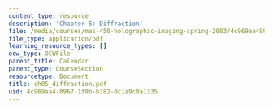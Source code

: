 ```yaml
---
content_type: resource
description: 'Chapter 5: Diffraction'
file: /media/courses/mas-450-holographic-imaging-spring-2003/4c969aa489671f9bb3820c1a9c0a1335_ch05_diffraction.pdf
file_type: application/pdf
learning_resource_types: []
ocw_type: OCWFile
parent_title: Calendar
parent_type: CourseSection
resourcetype: Document
title: ch05_diffraction.pdf
uid: 4c969aa4-8967-1f9b-b382-0c1a9c0a1335
---
```

